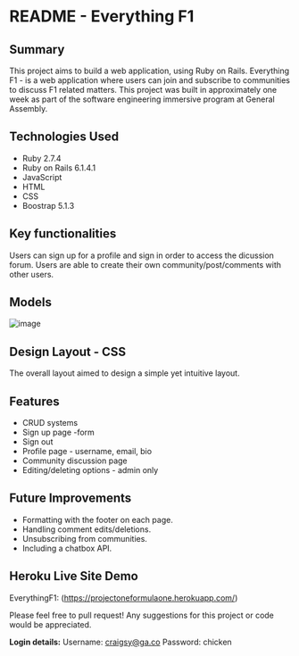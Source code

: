 # README - Everything F1

## Summary
This project aims to build a web application, using Ruby on Rails. Everything F1 - is a web application where users can join and subscribe to communities to discuss F1 related matters. This project was built in approximately one week as part of the software engineering immersive program at General Assembly.

## Technologies Used

- Ruby 2.7.4
- Ruby on Rails 6.1.4.1
- JavaScript
- HTML
- CSS
- Boostrap 5.1.3

## Key functionalities
Users can sign up for a profile and sign in order to access the dicussion forum. Users are able to create their own community/post/comments with other users.

## Models
![image](https://user-images.githubusercontent.com/58867358/139190508-67dd73a5-da68-424e-9b77-f7097a3a9bb0.png)


## Design Layout - CSS
The overall layout aimed to design a simple yet intuitive layout. 

## Features

- CRUD systems
- Sign up page -form
- Sign out
- Profile page - username, email, bio
- Community discussion page
- Editing/deleting options - admin only

## Future Improvements

- Formatting with the footer on each page.
- Handling comment edits/deletions.
- Unsubscribing from communities.
- Including a chatbox API.

## Heroku Live Site Demo

EverythingF1: (https://projectoneformulaone.herokuapp.com/)

Please feel free to pull request! Any suggestions for this project or code would be appreciated.

**Login details:**
Username: craigsy@ga.co
Password: chicken

